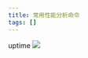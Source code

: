 ```yaml
---
title: 常用性能分析命令
tags: []
---
```


uptime
![](https://gitee.com/fnaichu/mypicbed/raw/master/img/202205072154022.png)
